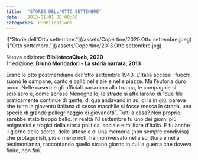```yaml
---
title:  "STORIE DELL'OTTO SETTEMBRE"
date:   2013-01-01 00:00:00
categories: Pubblications
---
```


!["Storie dell'Otto settembre."](/assets/Copertine/2020.Otto settembre.jpeg)
<br>
!["Otto settembre."](/assets/Copertine/2013.Otto settembre.jpg)

Nuova edizione: **BibliotecaClueb, 2020**
<br>
1^ edizione: **Bruno Mondadori - La storia narrata, 2013**

Erano le otto postmeridiane dell’otto settembre 1943. L’Italia accese i fuochi, suonò le campane, cantò e ballò nelle aie e nelle piazze. Ma l’euforia durò poco. Nelle caserme gli ufficiali parlarono alla truppa, le compagnie si sciolsero e, come scrisse Meneghello, le strade si affollarono di “due file praticamente continue di gente, di qua andavano in su, di là in giù, pareva che tutta la gioventù italiana di sesso maschile si fosse messa in strada, una specie di grande pellegrinaggio di giovanotti”. Tutti a casa? Non proprio: sarebbe stato troppo bello. In realtà l’8 settembre fu uno dei giorni più enigmatici e tragici della storia politica, sociale e militare d’Italia. E fu anche il giorno delle scelte, delle attese e di una memoria (non sempre condivisa) che protagonisti, più o meno noti, hanno riversato nella scrittura e nella testimonianza, raccontando quello strano giorno in cui la guerra che doveva finire, non finì. 

